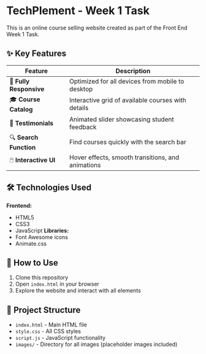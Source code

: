 # TechPlement - Week 1 Task

This is an online course selling website created as part of the Front End Week 1 Task.

## ✨ Key Features

| Feature | Description |
|---------|-------------|
| 📱 **Fully Responsive** | Optimized for all devices from mobile to desktop |
| 🎓 **Course Catalog** | Interactive grid of available courses with details |
| 💬 **Testimonials** | Animated slider showcasing student feedback |
| 🔍 **Search Function** | Find courses quickly with the search bar |
| 🖱️ **Interactive UI** | Hover effects, smooth transitions, and animations |

## 🛠 Technologies Used

**Frontend:**
- HTML5
- CSS3
- JavaScript
**Libraries:**
- Font Awesome icons
- Animate.css

## 🏁 How to Use

1. Clone this repository
2. Open `index.html` in your browser
3. Explore the website and interact with all elements

## 📂 Project Structure

- `index.html` - Main HTML file
- `style.css` - All CSS styles
- `script.js` - JavaScript functionality
- `images/` - Directory for all images (placeholder images included)